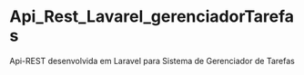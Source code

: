# Api_Rest_Lavarel_gerenciadorTarefas
Api-REST desenvolvida em Laravel para Sistema de Gerenciador de Tarefas

